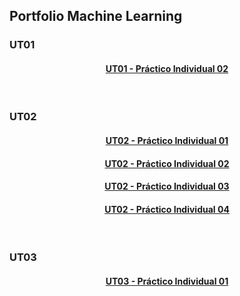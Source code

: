 ## Portfolio Machine Learning ##


### UT01

<center>

#### [UT01 - Práctico Individual 02](UT01_-_PDI02_-_Ej01_Martin_Rose.md)

</center>
<br>

### UT02

<center>

#### [UT02 - Práctico Individual 01](UT02_-_PDI01_Martín_Rose.md)

#### [UT02 - Práctico Individual 02](UT02_-_PDI02_Martín_Rose.md)

#### [UT02 - Práctico Individual 03](UT02_-_PDI03_Martín_Rose.md)

#### [UT02 - Práctico Individual 04](UT02_-_PDI04_-_Ej_01_-_Martín_Rose.md)

</center>

<br>

### UT03

<center>

#### [UT03 - Práctico Individual 01](UT03_-_PDI01_-_Martin_Rose.md)

</center>
